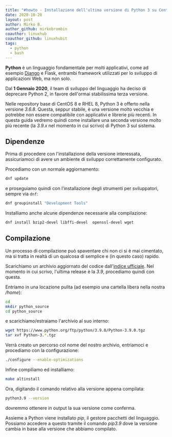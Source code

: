 ```yaml
---
title: "#howto - Installazione dell'ultima versione di Python 3 su CentOS 8/RHEL 8"
date: 2020-10-28
layout: post
author: Mirko B.
author_github: mirkobrombin
coauthor: linuxhub
coauthor_github: linuxhubit
tags:
  - python  
  - bash
---
```

**Python** è un linguaggio fondamentale per molti applicativi, come ad esempio <a href="https://linuxhub.it/articles/howto-come-installare-django-sulle-principali-distribuzioni-linux">Django</a> e Flask, entrambi framework utilizzati per lo sviluppo di applicazioni Web, ma non solo.

Dal **1 Gennaio 2020**, il team di sviluppo del linguaggio ha deciso di deprecare Python 2, in favore dell'ormai stabilissima terza versione.

Nelle repository base di CentOS 8 e RHEL 8, Python 3 è offerto nella versione *3.6.8*. Questa, seppur stabile, è una versione molto vecchia e potrebbe non essere compatibile con applicativi e librerie più recenti. In questa guida vedremo quindi come installare una seconda versione molto più recente (la *3.9.x* nel momento in cui scrivo) di Python 3 sul sistema.

## Dipendenze
Prima di procedere con l'installazione della versione interessata, assicuriamoci di avere un ambiente di sviluppo correttamente configurato.

Procediamo con un normale aggiornamento:

```bash
dnf update
```

e proseguiamo quindi con l'installazione degli strumenti per sviluppatori, sempre via `dnf`:

```bash
dnf groupinstall "Development Tools"
```

Installiamo anche alcune dipendenze necessarie alla compilazione:

```bash
dnf install bzip2-devel libffi-devel  openssl-devel wget
```

## Compilazione
Un processo di compilazione può spaventare chi non ci si è mai cimentato, ma si tratta in realtà di un qualcosa di semplice e (in questo caso) rapido.

Scarichiamo un archivio aggiornato del codice dall'<a href="https://www.python.org/ftp/python/">indice ufficiale</a>. Nel momento in cui scrivo, l'ultima release è la *3.9*, procediamo quindi con questa.

Entriamo in una locazione pulita (ad esempio una cartella libera nella nostra */home*):

```bash
cd
mkdir python_source
cd python_source
```

e scarichiamo/estraiamo l'archivio al suo interno:

```bash
wget https://www.python.org/ftp/python/3.9.0/Python-3.9.0.tgz
tar xvf Python-3.*.tgz
```

Verrà creato un percorso col nome del nostro archivio, entriamoci e procediamo con la configurazione:

```bash
./configure --enable-optimizations
```

Infine compiliamo ed installiamo:

```bash
make altinstall
```

Ora, digitando il comando relativo alla versione appena compilata:

```bash
python3.9 --version
```

dovremmo ottenere in output la sua versione come conferma.

Assieme a Python viene installato *pip*, il gestore pacchetti del linguaggio. Possiamo accedere a questo tramite il comando *pip3.9* dove la versione cambia in base alla versione che abbiamo compilato.

